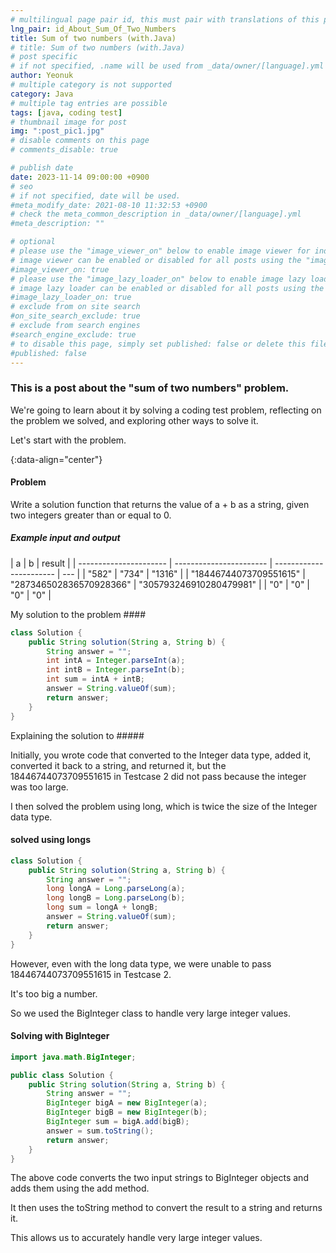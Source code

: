 ```yaml
---
# multilingual page pair id, this must pair with translations of this page. (This name must be unique)
lng_pair: id_About_Sum_Of_Two_Numbers
title: Sum of two numbers (with.Java)
# title: Sum of two numbers (with.Java)
# post specific
# if not specified, .name will be used from _data/owner/[language].yml
author: Yeonuk
# multiple category is not supported
category: Java
# multiple tag entries are possible
tags: [java, coding test]
# thumbnail image for post
img: ":post_pic1.jpg"
# disable comments on this page
# comments_disable: true

# publish date
date: 2023-11-14 09:00:00 +0900
# seo
# if not specified, date will be used.
#meta_modify_date: 2021-08-10 11:32:53 +0900
# check the meta_common_description in _data/owner/[language].yml
#meta_description: ""

# optional
# please use the "image_viewer_on" below to enable image viewer for individual pages or posts (_posts/ or [language]/_posts folders).
# image viewer can be enabled or disabled for all posts using the "image_viewer_posts: true" setting in _data/conf/main.yml.
#image_viewer_on: true
# please use the "image_lazy_loader_on" below to enable image lazy loader for individual pages or posts (_posts/ or [language]/_posts folders).
# image lazy loader can be enabled or disabled for all posts using the "image_lazy_loader_posts: true" setting in _data/conf/main.yml.
#image_lazy_loader_on: true
# exclude from on site search
#on_site_search_exclude: true
# exclude from search engines
#search_engine_exclude: true
# to disable this page, simply set published: false or delete this file
#published: false
---
```


<!-- outline-start -->

### This is a post about the "sum of two numbers" problem.

We're going to learn about it by solving a coding test problem, reflecting on the problem we solved, and exploring other ways to solve it.

Let's start with the problem.

{:data-align="center"}

<!-- outline-end -->

#### Problem

Write a solution function that returns the value of a + b as a string, given two integers greater than or equal to 0.

##### Example input and output

| a                      | b                       | result                  |
| ---------------------- | ----------------------- | ----------------------- | --- |
| "582"                  | "734"                   | "1316"                  |
| "18446744073709551615" | "287346502836570928366" | "305793246910280479981" |
| "0"                    | "0"                     | "0"                     | "0" |

My solution to the problem ####

```java
class Solution {
    public String solution(String a, String b) {
        String answer = "";
        int intA = Integer.parseInt(a);
        int intB = Integer.parseInt(b);
        int sum = intA + intB;
        answer = String.valueOf(sum);
        return answer;
    }
}
```

Explaining the solution to #####

Initially, you wrote code that converted to the Integer data type, added it, converted it back to a string, and returned it, but the 18446744073709551615 in Testcase 2 did not pass because the integer was too large.

I then solved the problem using long, which is twice the size of the Integer data type.

#### solved using longs

```java
class Solution {
    public String solution(String a, String b) {
        String answer = "";
        long longA = Long.parseLong(a);
        long longB = Long.parseLong(b);
        long sum = longA + longB;
        answer = String.valueOf(sum);
        return answer;
    }
}
```

However, even with the long data type, we were unable to pass 18446744073709551615 in Testcase 2.

It's too big a number.

So we used the BigInteger class to handle very large integer values.

#### Solving with BigInteger

```java
import java.math.BigInteger;

public class Solution {
    public String solution(String a, String b) {
        String answer = "";
        BigInteger bigA = new BigInteger(a);
        BigInteger bigB = new BigInteger(b);
        BigInteger sum = bigA.add(bigB);
        answer = sum.toString();
        return answer;
    }
}
```

The above code converts the two input strings to BigInteger objects and adds them using the add method.

It then uses the toString method to convert the result to a string and returns it.

This allows us to accurately handle very large integer values.
